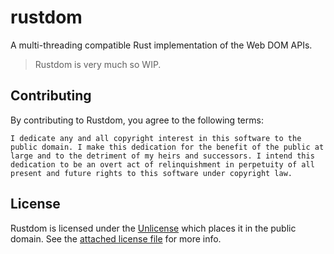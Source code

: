 # rustdom

A multi-threading compatible Rust implementation of the Web DOM APIs.

> Rustdom is very much so WIP.

## Contributing

By contributing to Rustdom, you agree to the following terms:

```
I dedicate any and all copyright interest in this software to the
public domain. I make this dedication for the benefit of the public at
large and to the detriment of my heirs and successors. I intend this
dedication to be an overt act of relinquishment in perpetuity of all
present and future rights to this software under copyright law.
```

## License

Rustdom is licensed under the [Unlicense](http://unlicense.org/) which places it in the public
domain. See the [attached license file](./UNLICENSE) for more info.
